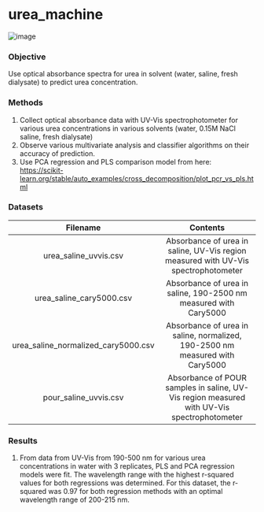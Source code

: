 # urea_machine
![image](https://cdi.washington.edu/wp-content/uploads/2018/05/CDI-color-700.png)

### Objective
Use optical absorbance spectra for urea in solvent (water, saline, fresh dialysate) to predict urea concentration.

### Methods
1. Collect optical absorbance data with UV-Vis spectrophotometer for various urea concentrations in various solvents (water, 0.15M NaCl saline, fresh dialysate)
2. Observe various multivariate analysis and classifier algorithms on their accuracy of prediction.
3. Use PCA regression and PLS comparison model from here: https://scikit-learn.org/stable/auto_examples/cross_decomposition/plot_pcr_vs_pls.html

### Datasets
| Filename   |      Contents      |
|:----------:|:-------------:|
| urea_saline_uvvis.csv | Absorbance of urea in saline, UV-Vis region measured with UV-Vis spectrophotometer|
| urea_saline_cary5000.csv | Absorbance of urea in saline, 190-2500 nm measured with Cary5000 |
| urea_saline_normalized_cary5000.csv | Absorbance of urea in saline, normalized, 190-2500 nm measured with Cary5000 |
| pour_saline_uvvis.csv | Absorbance of POUR samples in saline, UV-Vis region measured with UV-Vis spectrophotometer |
  
### Results
1. From data from UV-Vis from 190-500 nm for various urea concentrations in water with 3 replicates, PLS and PCA regression models were fit.  The wavelength range with the highest r-squared values for both regressions was determined.  For this dataset, the r-squared was 0.97 for both regression methods with an optimal wavelength range of 200-215 nm.
